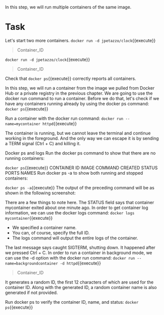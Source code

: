 In this step, we will run multiple containers of the same image.

# Task 
Let's start two more containers.
`docker run -d jpetazzo/clock`{{execute}}
> Container_ID

`docker run -d jpetazzo/clock`{{execute}}
> Container_ID

Check that `docker ps`{{execute}} correctly reports all containers.


In this step, we will run a container from the image we pulled from Docker Hub or a private registry in the previous chapter. We are going to use the docker run command to run a container. Before we do that, let's check if we have any containers running already by using the docker ps command:
`docker ps`{{execute}}

Run a container with the docker run command:
`docker run --name=mycontainer httpd`{{execute}} 

The container is running, but we cannot leave the terminal and continue working in the foreground. And the only way we can escape it is by sending a TERM signal (Ctrl + C) and killing it.

Docker ps and logs
Run the docker ps command to show that there are no running containers:

`docker ps`{{execute}}
CONTAINER ID IMAGE COMMAND CREATED STATUS PORTS NAMES
Run docker ps -a to show both running and stopped containers:


`docker ps -a`{{execute}}
The output of the preceding command will be as shown in the following screenshot:

There are a few things to note here. The STATUS field says that container mycontainer exited about one minute ago. In order to get container log information, we can use the docker logs command:
`docker logs mycontainer`{{execute}}

- We specified a container name.
- You can, of course, specify the full ID.
- The logs command will output the entire logs of the container.

The last message says caught SIGTERM, shutting down. It happened after we pressed Ctrl + C. In order to run a container in background mode, we can use the -d option with the docker run command:
`docker run --name=backgroundcontainer -d httpd`{{execute}}
> Container_ID

It generates a random ID, the first 12 characters of which are used for the container ID. Along with the generated ID, a random container name is also generated if not provided.

Run docker ps to verify the container ID, name, and status:
`docker ps`{{execute}}